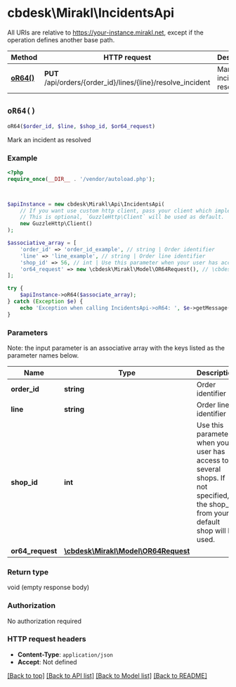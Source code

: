 # cbdesk\Mirakl\IncidentsApi



All URIs are relative to https://your-instance.mirakl.net, except if the operation defines another base path.

| Method | HTTP request | Description |
| ------------- | ------------- | ------------- |
| [**oR64()**](IncidentsApi.md#oR64) | **PUT** /api/orders/{order_id}/lines/{line}/resolve_incident | Mark an incident as resolved |


## `oR64()`

```php
oR64($order_id, $line, $shop_id, $or64_request)
```

Mark an incident as resolved

### Example

```php
<?php
require_once(__DIR__ . '/vendor/autoload.php');



$apiInstance = new cbdesk\Mirakl\Api\IncidentsApi(
    // If you want use custom http client, pass your client which implements `GuzzleHttp\ClientInterface`.
    // This is optional, `GuzzleHttp\Client` will be used as default.
    new GuzzleHttp\Client()
);

$associative_array = [
    'order_id' => 'order_id_example', // string | Order identifier
    'line' => 'line_example', // string | Order line identifier
    'shop_id' => 56, // int | Use this parameter when your user has access to several shops. If not specified, the shop_id from your default shop will be used.
    'or64_request' => new \cbdesk\Mirakl\Model\OR64Request(), // \cbdesk\Mirakl\Model\OR64Request
];

try {
    $apiInstance->oR64($associate_array);
} catch (Exception $e) {
    echo 'Exception when calling IncidentsApi->oR64: ', $e->getMessage(), PHP_EOL;
}
```

### Parameters

Note: the input parameter is an associative array with the keys listed as the parameter names below.

| Name | Type | Description  | Notes |
| ------------- | ------------- | ------------- | ------------- |
| **order_id** | **string**| Order identifier | |
| **line** | **string**| Order line identifier | |
| **shop_id** | **int**| Use this parameter when your user has access to several shops. If not specified, the shop_id from your default shop will be used. | [optional] |
| **or64_request** | [**\cbdesk\Mirakl\Model\OR64Request**](../Model/OR64Request.md)|  | [optional] |

### Return type

void (empty response body)

### Authorization

No authorization required

### HTTP request headers

- **Content-Type**: `application/json`
- **Accept**: Not defined

[[Back to top]](#) [[Back to API list]](../../README.md#endpoints)
[[Back to Model list]](../../README.md#models)
[[Back to README]](../../README.md)
